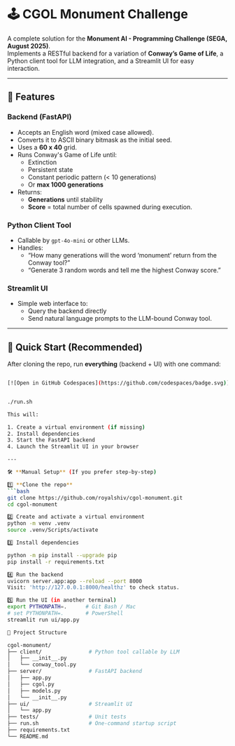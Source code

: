 # 🕹 CGOL Monument Challenge

A complete solution for the **Monument AI - Programming Challenge (SEGA, August 2025)**.  
Implements a RESTful backend for a variation of **Conway’s Game of Life**, a Python client tool for LLM integration, and a Streamlit UI for easy interaction.

---

## 📜 Features

### Backend (FastAPI)
- Accepts an English word (mixed case allowed).
- Converts it to ASCII binary bitmask as the initial seed.
- Uses a **60 x 40** grid.
- Runs Conway's Game of Life until:
  - Extinction
  - Persistent state
  - Constant periodic pattern (< 10 generations)
  - Or **max 1000 generations**
- Returns:
  - **Generations** until stability
  - **Score** = total number of cells spawned during execution.

### Python Client Tool
- Callable by `gpt-4o-mini` or other LLMs.
- Handles:
  - “How many generations will the word ‘monument’ return from the Conway tool?”
  - “Generate 3 random words and tell me the highest Conway score.”

### Streamlit UI
- Simple web interface to:
  - Query the backend directly
  - Send natural language prompts to the LLM-bound Conway tool.

---

## 🚀 Quick Start (Recommended)

After cloning the repo, run **everything** (backend + UI) with one command:

```bash

[![Open in GitHub Codespaces](https://github.com/codespaces/badge.svg)](https://codespaces.new/royalshiv/cgol-monument)


./run.sh

This will:

1. Create a virtual environment (if missing)
2. Install dependencies
3. Start the FastAPI backend
4. Launch the Streamlit UI in your browser

---

🛠 **Manual Setup** (If you prefer step-by-step)

1️⃣ **Clone the repo**
```bash
git clone https://github.com/royalshiv/cgol-monument.git
cd cgol-monument

2️⃣ Create and activate a virtual environment
python -m venv .venv
source .venv/Scripts/activate

3️⃣ Install dependencies

python -m pip install --upgrade pip
pip install -r requirements.txt

4️⃣ Run the backend
uvicorn server.app:app --reload --port 8000
Visit: 'http://127.0.0.1:8000/healthz' to check status.

5️⃣ Run the UI (in another terminal)
export PYTHONPATH=.      # Git Bash / Mac
# set PYTHONPATH=.       # PowerShell
streamlit run ui/app.py

📂 Project Structure

cgol-monument/
├── client/               # Python tool callable by LLM
│   ├── __init__.py
│   └── conway_tool.py
├── server/               # FastAPI backend
│   ├── app.py
│   ├── cgol.py
│   ├── models.py
│   └── __init__.py
├── ui/                   # Streamlit UI
│   └── app.py
├── tests/                # Unit tests
├── run.sh                # One-command startup script
├── requirements.txt
└── README.md